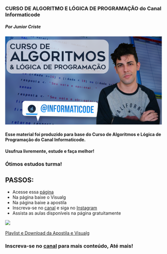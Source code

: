### CURSO DE ALGORITMO E LÓGICA DE PROGRAMAÇÃO do Canal Informaticode
##### _Por Junior Criste_
![](https://github.com/JuniorCriste/Curso-de-Algoritmos-e-Logica/blob/master/assets/Curso_de_algoritmos.png)


#### Esse material foi produzido para base do Curso de Algoritmos e Lógica de Programação do Canal Informaticode.
#### Usufrua livremente, estude e faça melhor! 
### Ótimos estudos turma!

## PASSOS:
 * Acesse essa [página](https://informaticode.store/.../CursoDeAlgoritmos)
 * Na página baixe o Visualg
 * Na página baixe a apostila
 * Inscreva-se no [canal](https://www.youtube.com/c/informaticode?sub_confirmation=1) e siga no [Instagram](https://www.instagram.com/informaticode)
 * Assista as aulas disponíveis na página gratuitamente

![](https://1.bp.blogspot.com/-XGduzSwcG_4/XsRuIbITSdI/AAAAAAAAG8k/JMz6SYVIVkQX7rb55kCGLiiZGG3C_tR0gCLcBGAsYHQ/s640/Curso_de_Algoritmos.png) 

[Playlist e Download da Apostila e Visualg](https://informaticode.store/.../CursoDeAlgoritmos)
### Inscreva-se no [canal](https://www.youtube.com/informaticode) para mais conteúdo, Até mais!

